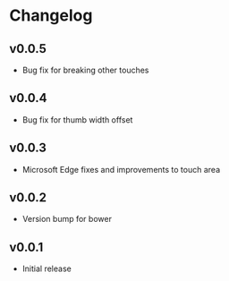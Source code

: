 # Changelog

## v0.0.5
- Bug fix for breaking other touches

## v0.0.4
- Bug fix for thumb width offset

## v0.0.3
- Microsoft Edge fixes and improvements to touch area

## v0.0.2
- Version bump for bower

## v0.0.1
- Initial release